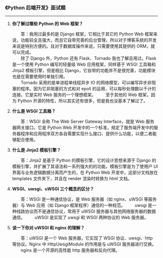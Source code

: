 ### 《Python 后端开发》面试题

---

1. **你了解过哪些 Python 的 Web 框架？**

    &emsp;&emsp;答：我用过最多的是 Django 框架，它相比于其它的 Python Web 框架来说，功能较全且强大，而且它自带完善的后台管理，所以对于博客系统的开发来说是特别方便的。且对于数据库操作来说，只需要使用其提供的 ORM，就可以完成。<br>
    &emsp;&emsp;除了 Django 外，Python 还有 Flask、Tornado 我也了解且用过。Flask 是一个使用 Python 编写的轻量级 Web 应用框架，同样基于 WSGI 工具箱和 Jinja2 模板引擎，但是相比 Django，它自带的功能并不是很完善，功能模块也是在需要使用时单独引用。<br>
    &emsp;&emsp;Tornado 采用的是单进程单线程异步 IO 的网络模型，可以编写异步非阻塞的程序。因为它非阻塞的方式和对 epoll 的运用，可以每秒处理数以千计的连接。它是实时 Web 服务的一个理想框架。
    &emsp;&emsp;至于其他的 Web 框架，因为 Python 开源的特性，所以其实还有很多，但是我也没基本了解过了。

1. **什么是 WSGI 工具箱？**

    &emsp;&emsp;答：WSGI 全称 The Web Server Gateway Interface，就是 Web 服务器网关接口。它是 Python Web 开发中的一个标准，规定了服务端开发中的服务器程序和应用程序双方各自需要实现什么接口、提供什么功能，以便二者能够配合使用。

1. **什么是 Jinja2 模板引擎？**

    &emsp;&emsp;答：Jinja2 是基于 Python 的模板引擎，它的设计思想来源于 Django 的模板引擎，并扩展了其语法和一系列强大的的功能。模板引擎是为了使用户 UI 界面与业务逻辑数据分离而产生的，在 Python Web 开发中，这部分文档放在 templates 文件夹下，并且在 render 渲染时转换为 html 文档。

1. **WSGI、uwsgi、uWSGI 三个概念的区分？**

    &emsp;&emsp;答：WSGI 是一种通信协议，是 Web 服务器（如 nginx、uWSGI 等服务器）与 Web 应用（如 Django 框架程序）通信的一种规范。
    &emsp;&emsp;uwsgi 是一种线路协议而不是通信协议，常用于 uWSGI 服务器与其他网络服务器的数据通信。
    &emsp;&emsp;uWSGI 是实现了 uwsgi 和 WSGI 两种协议的 Web 服务器。

1. **谈一下你对 uWSGI 和 nginx 的理解？**

    &emsp;&emsp;答：uWSGI 是一个 Web 服务器，它实现了 WSGI 协议、uwsgi、http 等协议。Nginx 中 HttpUwsgiModule 的作用是与 uWSGI 服务器进行交换。
    &emsp;&emsp;nginx 是一个开源的高性能 http 服务器和反向代理。